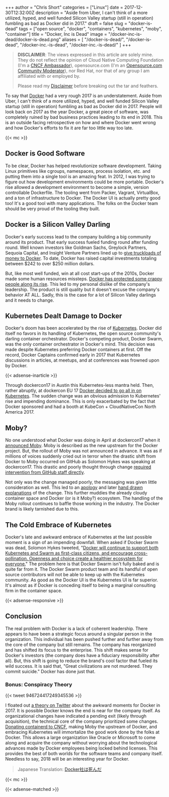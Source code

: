 +++
author = "Chris Short"
categories = ["Linux"]
date = 2017-12-30T12:32:00Z
description = "Aside from Uber, I can't think of a more utilized, hyped, and well funded Silicon Valley startup (still in operation) fumbling as bad as Docker did in 2017."
draft = false
slug = "docker-is-dead"
tags = ["open source", "docker", "containers", "kubernetes", "moby", "container"]
title = "Docker, Inc is Dead"
image = "/docker-inc-is-dead/docker-is-dead.png"
aliases = [
    "/docker-is-dead/",
    "/docker-is-dead",
    "/docker-inc.-is-dead",
    "/docker-inc.-is-dead/"
]
+++

> **DISCLAIMER**: The views expressed in this article are solely mine. They do not reflect the opinion of Cloud Native Computing Foundation (I'm a [CNCF Ambassador](/chris-short-named-cloud-native-ambassador/)), opensource.com (I'm an [Opensource.com Community Moderator](https://opensource.com/opensourcecom-team)), nor Red Hat, nor that of any group I am affiliated with or employed by.
>
> Please read my [Disclaimer](/terms/) before breaking out the tar and feathers.

To say that [Docker](http://petty.company/) had a very rough 2017 is an understatement. Aside from Uber, I can't think of a more utilized, hyped, and well funded Silicon Valley startup (still in operation) fumbling as bad as Docker did in 2017. People will look back on 2017 as the year Docker, a great piece of software, was completely ruined by bad business practices leading to its end in 2018. This is an outside facing retrospective on how and where Docker went wrong and how Docker's efforts to fix it are far too little way too late.

{{< mc >}}

## Docker is Good Software

To be clear, Docker has helped revolutionize software development. Taking Linux primitives like cgroups, namespaces, process isolation, etc. and putting them into a single tool is an amazing feat. In 2012, I was trying to figure out how development environments could be more portable. Docker's rise allowed a development environment to become a simple, version controllable Dockerfile. The tooling went from Packer, Vagrant, VirtualBox, and a ton of infrastructure to Docker. The Docker UI is actually pretty good too! It's a good tool with many applications. The folks on the Docker team should be very proud of the tooling they built.

## Docker is a Silicon Valley Darling

Docker's early success lead to the company building a big community around its product. That early success fueled funding round after funding round. Well known investors like Goldman Sachs, Greylock Partners, Sequoia Capital, and Insight Venture Partners lined up to [give truckloads of money to Docker](https://www.crunchbase.com/organization/docker). To date, Docker has raised capital investments totaling between $242 to over $250 million dollars.

But, like most well funded, win at all cost start-ups of the 2010s, Docker made some human resources missteps. [Docker has protected some crappy people along its rise](https://twitter.com/mipsytipsy/status/723565091598147584). This led to my personal dislike of the company's leadership. The product is still quality but it doesn't excuse the company's behavior AT ALL. Sadly, this is the case for a lot of Silicon Valley darlings and it needs to change.

## Kubernetes Dealt Damage to Docker

Docker's doom has been accelerated by the rise of [Kubernetes](https://kubernetes.io/). Docker did itself no favors in its handling of Kubernetes, the open source community's darling container orchestrator. Docker's competing product, Docker Swarm, was the only container orchestrator in Docker's mind. This decision was made despite Kubernetes preferring Docker containers at first. Off the record, Docker Captains confirmed early in 2017 that Kubernetes discussions in articles, at meetups, and at conferences was frowned upon by Docker.

{{< adsense-inarticle >}}

Through dockercon17 in Austin this Kubernetes-less mantra held. Then, rather abruptly, at dockercon EU 17 [Docker decided to go all in on Kubernetes](https://blog.docker.com/2017/10/kubernetes-docker-platform-and-moby-project/). The sudden change was an obvious admission to Kubernetes' rise and impending dominance. This is only exacerbated by the fact that Docker sponsored and had a booth at KubeCon + CloudNativeCon North America 2017.

## Moby?

No one understood what Docker was doing in April at dockercon17 when it [announced Moby](https://blog.docker.com/2017/04/introducing-the-moby-project/). Moby is described as the new upstream for the Docker project. But, the rollout of Moby was not announced in advance. It was as if millions of voices suddenly cried out in terror when the drastic shift from Docker to Moby occurred on GitHub as Solomon Hykes was speaking at dockercon17. This drastic and poorly thought through change [required intervention from GitHub staff directly](https://www.theregister.co.uk/2017/04/21/docker_renames_open_source_code_moby/).

Not only was the change managed poorly, the messaging was given little consideration as well. This led to an [apology](https://news.ycombinator.com/item?id=14157715) and later [hand drawn explanations](https://twitter.com/solomonstre/status/855918630915133440) of the change. This further muddies the already cloudy container space and Docker (or is it Moby?) ecosystem. The handling of the Moby rollout continues to baffle those working in the industry. The Docker brand is likely tarnished due to this.

## The Cold Embrace of Kubernetes

Docker's late and awkward embrace of Kubernetes at the last possible moment is a sign of an impending downfall. When asked if Docker Swarm was dead, Solomon Hykes tweeted, "[Docker will continue to support both Kubernetes and Swarm as first-class citizens, and encourage cross-pollination. Openness and choice create a healthier ecosystem for everyone.](https://twitter.com/solomonstre/status/941080802607222784)" The problem here is that Docker Swarm isn't fully baked and is quite far from it. The Docker Swarm product team and its handful of open source contributors will not be able to keep up with the Kubernetes community. As good as the Docker UI is the Kubernetes UI is far superior. It's almost as if Docker is conceding itself to being a marginal consulting firm in the container space.

{{< adsense-responsive >}}

## Conclusion

The real problem with Docker is a lack of coherent leadership. There appears to have been a strategic focus around a singular person in the organization. This individual has been pushed further and further away from the core of the company but still remains. The company has reorganized and has shifted its focus to the enterprise. This shift makes sense for Docker's investors (the company does have a fiduciary responsibility after all). But, this shift is going to reduce the brand's cool factor that fueled its wild success. It is said that, "Great civilizations are not murdered. They commit suicide." Docker has done just that.

### Bonus: Conspiracy Theory

{{< tweet 946724417249345536 >}}

I floated out [a theory on Twitter](https://twitter.com/ChrisShort/status/946724417249345536) about the awkward moments for Docker in 2017. It is possible Docker knows the end is near for the company itself. As organizational changes have indicated a pending exit (likely through acquisition), the technical core of the company prioritized some changes. [Donating containerd to CNCF](https://blog.docker.com/2017/03/docker-donates-containerd-to-cncf/), making Moby the upstream of Docker, and embracing Kubernetes will immortalize the good work done by the folks at Docker. This allows a large organization like Oracle or Microsoft to come along and acquire the company without worrying about the technological advances made by Docker employees being locked behind licenses. This provides the best of both worlds for the software teams and company itself. Needless to say, 2018 will be an interesting year for Docker.

> Japanese Translation: [Docker社は死んだ](http://itosho525.hatenablog.com/entry/2018/01/01/074358)

{{< mc >}}

{{< adsense-matched >}}